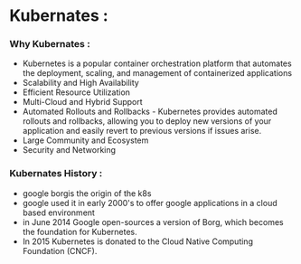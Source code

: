 # Kubernates :

### Why Kubernates :
* Kubernetes is a popular container orchestration platform that automates the deployment, scaling, and management of containerized applications
* Scalability and High Availability
* Efficient Resource Utilization
* Multi-Cloud and Hybrid Support
* Automated Rollouts and Rollbacks - Kubernetes provides automated rollouts and rollbacks, allowing you to deploy new versions of your application and easily revert to previous versions if issues arise.
* Large Community and Ecosystem
* Security and Networking

### Kubernates History :
* google borgis the origin of the k8s
* google used it in early 2000's to offer google applications in a cloud based environment
* in June 2014 Google open-sources a version of Borg, which becomes the foundation for Kubernetes.
* In 2015 Kubernetes is donated to the Cloud Native Computing Foundation (CNCF).